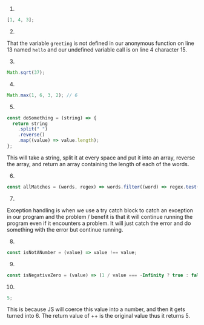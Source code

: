 1.

```js
[1, 4, 3];
```

2.

That the variable `greeting` is not defined in our anonymous function on line 13 named `hello` and our undefined variable call is on line 4 character 15.

3.

```js
Math.sqrt(37);
```

4.

```js
Math.max(1, 6, 3, 2); // 6
```

5.

```js
const doSomething = (string) => {
  return string
    .split(" ")
    .reverse()
    .map((value) => value.length);
};
```

This will take a string, split it at every space and put it into an array, reverse the array, and return an array containing the length of each of the words.

6.

```js
const allMatches = (words, regex) => words.filter((word) => regex.test(word));
```

7.

Exception handling is when we use a try catch block to catch an exception in our program and the problem / benefit is that it will continue running the program even if it encounters a problem. It will just catch the error and do something with the error but continue running.

8.

```js
const isNotANumber = (value) => value !== value;
```

9.

```js
const isNegativeZero = (value) => (1 / value === -Infinity ? true : false);
```

10.

```js
5;
```

This is because JS will coerce this value into a number, and then it gets turned into 6. The return value of ++ is the original value thus it returns 5.
